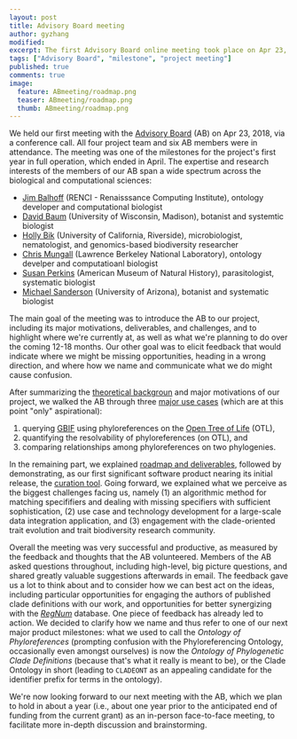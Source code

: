 ```yaml
---
layout: post
title: Advisory Board meeting
author: gyzhang
modified:
excerpt: The first Advisory Board online meeting took place on Apr 23, 2018.
tags: ["Advisory Board", "milestone", "project meeting"]
published: true
comments: true
image:
  feature: ABmeeting/roadmap.png
  teaser: ABmeeting/roadmap.png
  thumb: ABmeeting/roadmap.png
---
```


We held our first meeting with the [Advisory Board] (AB) on Apr 23, 2018, via a conference call. All four project team and six AB members were in attendance. The meeting was one of the milestones for the project's first year in full operation, which ended in April. The expertise and research interests of the members of our AB span a wide spectrum across the biological and computational sciences:
* [Jim Balhoff] (RENCI - Renaisssance Computing Institute), ontology developer and computational biologist
* [David Baum] (University of Wisconsin, Madison), botanist and systemtic biologist
* [Holly Bik] (University of California, Riverside), microbiologist, nematologist, and genomics-based biodiversity researcher
* [Chris Mungall] (Lawrence Berkeley National Laboratory), ontology develper and computatioanl biologist
* [Susan Perkins] (American Museum of Natural History), parasitologist, systematic biologist
* [Michael Sanderson] (University of Arizona), botanist and systematic biologist

The main goal of the meeting was to introduce the AB to our project, including its major motivations, deliverables, and challenges, and to highlight where we're currently at, as well as what we're planning to do over the coming 12-18 months. Our other goal was to elicit feedback that would indicate where we might be missing opportunities, heading in a wrong direction, and where how we name and communicate what we do might cause confusion.

After summarizing the [theoretical backgroun][phylogenetic clade definitions] and major motivations of our project, we walked the AB through three [major use cases] (which are at this point "only" aspirational):
1. querying [GBIF] using phyloreferences on the [Open Tree of Life] (OTL), 
2. quantifying the resolvability of phyloreferences (on OTL), and
3. comparing relationships among phyloreferences on two phylogenies.

In the remaining part, we explained [roadmap and deliverables], followed by demonstrating, as our first significant software product nearing its initial release, the [curation tool]. Going forward, we explained what we perceive as the biggest challenges facing us, namely (1) an algorithmic method for matching specififiers and dealing with missing specifiers with sufficient sophistication, (2) use case and technology development for a large-scale data integration application, and (3) engagement with the clade-oriented trait evolution and trait biodiversity research community.

Overall the meeting was very successful and productive, as measured by the feedback and thoughts that the AB volunteered. Members of the AB asked questions throughout, including high-level, big picture questions, and shared greatly valuable suggestions afterwards in email. The feedback gave us a lot to think about and to consider how we can best act on the ideas, including particular opportunities for engaging the authors of published clade definitions with our work, and opportunities for better synergizing with the [*RegNum*] database. One piece of feedback has already led to action. We decided to clarify how we name and thus refer to one of our next major product milestones: what we used to call the _Ontology of Phyloreferences_ (prompting confusion with the Phyloreferencing Ontology, occasionally even amongst ourselves) is now the _Ontology of Phylogenetic Clade Definitions_ (because that's what it really is meant to be), or the Clade Ontology in short (leading to `CLADEONT` as an appealing candidate for the identifier prefix for terms in the ontology).

We're now looking forward to our next meeting with the AB, which we plan to hold in about a year (i.e., about one year prior to the anticipated end of funding from the current grant) as an in-person face-to-face meeting, to facilitate more in-depth discussion and brainstorming.

[Advisory Board]: http://www.phyloref.org/people/#advisory-board
[agenda]: https://hackmd.io/Zf4YpcTtSdK6vKE10Evcww?view#Agenda
[blog post]: http://www.phyloref.org/blog/2018/01/matching-nodes-to-phyloreferences/
[Chris Mungall]: http://biosciences.lbl.gov/profiles/chris-mungall-2/
[curation tool]: http://www.phyloref.org/curation-tool/
[David Baum]: https://botany.wisc.edu/staff/baum-david/
[GBIF]: gbif.org
[Holly Bik]: https://www.hollybik.com/
[Jim Balhoff]: https://orcid.org/0000-0002-8688-6599
[Michael Sanderson]: https://eeb.arizona.edu/people/dr-michael-sanderson
[Open Tree of Life]: https://tree.opentreeoflife.org
[phylogenetic clade definitions]: ttps://en.wikipedia.org/wiki/PhyloCode#Phylogenetic_nomenclature
[*RegNum*]: http://phyloregnum.org/
[roadmap and deliverables]: https://hackmd.io/p/H1kNW2Vnz#/
[specification of phyloreference]: https://github.com/phyloref/specification
[Susan Perkins]: https://www.amnh.org/our-research/staff-directory/susan-perkins/
[major use cases]: https://hackmd.io/39c0gFdHSfWSTsEcXhfutg?view
